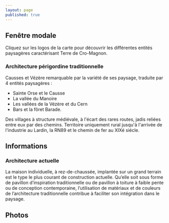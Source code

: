 ```yaml
---
layout: page
published: true
---
```


## Fenêtre modale
Cliquez sur les logos de la carte pour découvrir les différentes entités paysagères caractérisant  Terre de Cro-Magnon.

### Architecture périgordine traditionnelle

Causses et Vézère remarquable par la variété de ses paysage, traduite par 4 entités paysagères :
- Sainte Orse et le Causse
- La vallée du Manoire
- Les vallées de la Vézère et du Cern
- Bars et la fôret Barade.

Des villages à structure médiévale, à l'écart des rares routes, jadis reliées entre eux par des chemins.
Territoire uniquement rural jusqu'à l'arrivée de l'industrie au Lardin, la RN89 et le chemin de fer au XIXé siécle.

## Informations

### Architecture actuelle
La maison individuelle, à rez-de-chaussée, implantée sur un grand terrain est le type le plus courant de construction actuelle. Qu’elle soit sous forme de pavillon d’inspiration traditionnelle ou de pavillon à toiture à faible pente ou de conception contemporaine, l’utilisation de matériaux et de couleurs de l’architecture traditionnelle contribue à faciliter son intégration dans le paysage.


## Photos